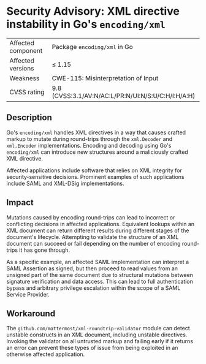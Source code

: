 # Security Advisory: XML directive instability in Go's `encoding/xml`

<table>
  <tr><td>Affected component</td><td>Package <code>encoding/xml</code> in Go</td></tr>
  <tr><td>Affected versions</td><td>≤ 1.15</td></tr>
  <tr><td>Weakness</td><td>CWE-115: Misinterpretation of Input</td></tr>
  <tr><td>CVSS rating</td><td>9.8 (CVSS:3.1/AV:N/AC:L/PR:N/UI:N/S:U/C:H/I:H/A:H)</td></tr>
</table>

## Description

Go's `encoding/xml` handles XML directives in a way that causes crafted markup to mutate during round-trips through the `xml.Decoder` and `xml.Encoder` implementations. Encoding and decoding using Go's `encoding/xml` can introduce new structures around a maliciously crafted XML directive.

Affected applications include software that relies on XML integrity for security-sensitive decisions. Prominent examples of such applications include SAML and XML-DSig implementations.

## Impact

Mutations caused by encoding round-trips can lead to incorrect or conflicting decisions in affected applications. Equivalent lookups within an XML document can return different results during different stages of the document's lifecycle. Attempting to validate the structure of an XML document can succeed or fail depending on the number of encoding round-trips it has gone through.

As a specific example, an affected SAML implementation can interpret a SAML Assertion as signed, but then proceed to read values from an unsigned part of the same document due to structural mutations between signature verification and data access. This can lead to full authentication bypass and arbitrary privilege escalation within the scope of a SAML Service Provider.

## Workaround

The `github.com/mattermost/xml-roundtrip-validator` module can detect unstable constructs in an XML document, including unstable directives. Invoking the validator on all untrusted markup and failing early if it returns an error can prevent these types of issue from being exploited in an otherwise affected application.
